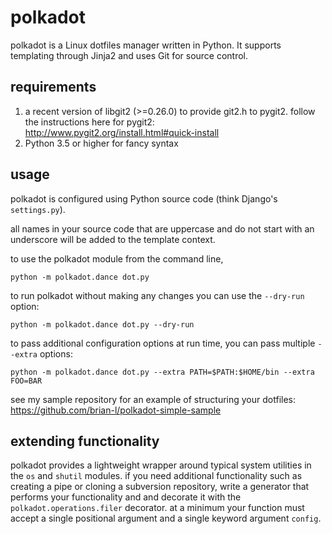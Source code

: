# polkadot

polkadot is a Linux dotfiles manager written in Python. It supports templating through Jinja2 and uses Git for source control.

## requirements

1. a recent version of libgit2 (>=0.26.0) to provide git2.h to pygit2. follow the instructions here for pygit2: http://www.pygit2.org/install.html#quick-install
2. Python 3.5 or higher for fancy syntax

## usage

polkadot is configured using Python source code (think Django's `settings.py`).

all names in your source code that are uppercase and do not start with an underscore will be added to the template context.

to use the polkadot module from the command line,

```
python -m polkadot.dance dot.py
```

to run polkadot without making any changes you can use the `--dry-run` option:
```
python -m polkadot.dance dot.py --dry-run
```

to pass additional configuration options at run time, you can pass multiple `--extra` options:
```
python -m polkadot.dance dot.py --extra PATH=$PATH:$HOME/bin --extra FOO=BAR
```

see my sample repository for an example of structuring your dotfiles: https://github.com/brian-l/polkadot-simple-sample

## extending functionality

polkadot provides a lightweight wrapper around typical system utilities in the `os` and `shutil` modules.
if you need additional functionality such as creating a pipe or cloning a subversion repository,
write a generator that performs your functionality and and decorate it with the `polkadot.operations.filer` decorator.
at a minimum your function must accept a single positional argument and a single keyword argument `config`.

